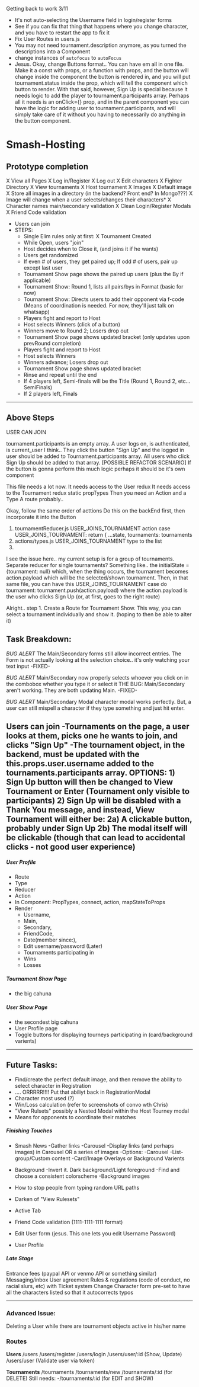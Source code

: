 Getting back to work 3/11
- It's not auto-selecting the Username field in login/register forms
- See if you can fix that thing that happens where you change character, and you have to restart the app to fix it
- Fix User Routes in users.js
- You may not need tournament.description anymore, as you turned the descriptions into a Component
- change instances of `autofocus` to `autoFocus`
- Jesus.  Okay, change Buttons format.. You can have em all in one file.  Make it a const with props, or a function with props, and the button will change inside the component the button is rendered in, and you will put tournament.status inside the prop, which will tell the component which button to render.
With that said, however, Sign Up is special because it needs logic to add the player to tournament.participants array.
Perhaps all it needs is an onClick={} prop, and in the parent component you can have the logic for adding user to tournament.participants, and <SignUp> will simply take care of it without you having to necessarily do anything in the button component.


# Smash-Hosting

## Prototype completion
X View all Pages
X Log in/Register
X Log out
X Edit characters
X Fighter Directory 
X View tournaments
X Host tournament
X Images
	X Default image
	X Store all images in a directory (in the backend? Front end? In Mongo???)
	X Image will change when a user selects/changes their characters*
X Character names main/secondary validation
X Clean Login/Register Modals
X Friend Code validation
- Users can join
- STEPS:
	* Single Elim rules only at first:
	X Tournament Created
	- While Open, users "join"
	- Host decides when to Close it, (and joins it if he wants)
	- Users get randomized
	- If even # of users, they get paired up; If odd # of users, pair up except last user
	- Tournament Show page shows the paired up users (plus the By if applicable)
	- Tournament Show: Round 1, lists all pairs/bys in Format (basic for now)
	- Tournament Show: Directs users to add their opponent via f-code
		(Means of coordination is needed.  For now, they'll just talk on whatsapp)
	- Players fight and report to Host
	- Host selects Winners (click of a button)
	- Winners move to Round 2; Losers drop out
	- Tournament Show page shows updated bracket (only updates upon prevRound completion)
	- Players fight and report to Host
	- Host selects Winners
	- Winners advance; Losers drop out
	- Tournament Show page shows updated bracket
	- Rinse and repeat until the end
	- If 4 players left, Semi-finals will be the Title (Round 1, Round 2, etc... SemiFinals)
	- If 2 players left, Finals



--------------------------------------------------------------------------------------------------------------

## Above Steps
USER CAN JOIN

tournament.participants is an empty array.  A user logs on, is authenticated, is current_user I think.. 
They click the button "Sign Up" and the logged in user should be added to Tournament.participants array.
All users who click Sign Up should be added to that array.
[POSSIBLE REFACTOR SCENARIO] If the button is gonna perform this much logic perhaps it should be it's own component

This file needs a lot now. 
It needs access to the User redux
It needs access to the Tournament redux
static propTypes
Then you need an Action and a Type
A route probably..

Okay, follow the same order of acttions
Do this on the backEnd first, then incorporate it into the Button

1) tournamentReducer.js
USER_JOINS_TOURNAMENT action
case USER_JOINS_TOURNAMENT:
return {
...state,
tournaments: tournaments
2) actions/types.js
USER_JOINS_TOURNAMENT type to the list
3) 


I see the issue here.. my current setup is for a group of tournaments.  Separate reducer for single tournaments?
Something like.. the initialState = {tournament: null} which, when the thing occurs, the tournament becomes action.payload
which will be the selected/shown tournament.
Then, in that same file, you can have this USER_JOINS_TOURNAMENT case do tournament: tournament.push(action.payload)
where the action.payload is the user who clicks Sign Up (or, at first, goes to the right route)

Alright.. step 1.  Create a Route for Tournament Show.  This way, you can select a tournament individually and show it. (hoping
to then be able to alter it)



## Task Breakdown:
*BUG ALERT*
The Main/Secondary forms still allow incorrect entries.
The Form is not actually looking at the selection choice.. it's only watching your text input
-FIXED-

*BUG ALERT*
Main/Secondary now properly selects whoever you click on in the combobox whether you type it or select it
THE BUG: Main/Secondary aren't working.  They are both updating Main.
-FIXED-

*BUG ALERT*
Main/Secondary Modal character modal works perfectly. But, a user can still mispell a character if they type something and just hit enter.

__Users can join__
-Tournaments on the page, a user looks at them, picks one he wants to join, and clicks "Sign Up"
-The tournament object, in the backend, must be updated with the this.props.user.username added to the tournaments.participants array.
OPTIONS:
	1) Sign Up button will then be changed to View Tournament or Enter (Tournament only visible to participants)
	2) Sign Up will be disabled with a Thank You message, and instead, View Tournament will either be:
		2a) A clickable  button, probably under Sign Up
		2b) The modal itself will be clickable (though that can lead to accidental clicks - not good user experience)
-




##### User Profile
- Route
- Type
- Reducer
- Action
- In Component: PropTypes, connect, action, mapStateToProps
- Render
	- Username, 
	- Main, 
	- Secondary, 
	- FriendCode, 
	- Date(member since:), 
	- Edit username/password (Later)
	- Tournaments participating in
	- Wins
	- Losses



##### Tournament Show Page
- the big cahuna



##### User Show Page
- the secondest big cahuna
- User Profile page
- Toggle buttons for displaying tourneys participating in (card/background varients)



---------------------------------------------------------------------------------------------------------------



## Future Tasks:

- Find/create the perfect default image, and then remove the ability to select character in Registration
- .... ORRRRR!!!! Put that abiliyt back in RegistrationModal
- Character most used (?)
- Win/Loss calculation (refer to screenshots of convo wth Chris)
- "View Rulsets" possibly a Nested Modal within the Host Tourney modal
- Means for opponents to coordinate their matches



##### Finishing Touches
- Smash News 
	-Gather links
	-Carousel
	-Display links (and perhaps images) in Carousel OR a series of images
		-Options:
			-Carousel
			-List-group/Custom content
			-Card/Image Overlays or Background Varients

- Background
	-Invert it.  Dark background/Light foreground
	-Find and choose a consistent colorscheme
	-Background images

- How to stop people from typing random URL paths

- Darken <CardHeader> of "View Rulesets"

- Active Tab

- Friend Code validation (1111-1111-1111 format)

- Edit User form (jesus.  This one lets you edit Username Password)

- User Profile



##### Late Stage
Entrance fees (paypal API or venmo API or something similar)
Messaging/inbox
User agreement
Rules & regulations (code of conduct, no racial slurs, etc)
with Ticket system
Change Character form pre-set to have all the characters listed so that it autocorrects typos



-------------------------------------------------------------------------------------------------------------



### Advanced Issue:
Deleting a User while there are tournament objects active in his/her name



### Routes
__Users__
/users
/users/register
/users/login
/users/user/:id (Show, Update)
/users/user (Validate user via token)

__Tournaments__
/tournaments
/tournaments/new
/tournaments/:id (for DELETE)
Still needs:
	-/tournaments/:id (for EDIT and SHOW)